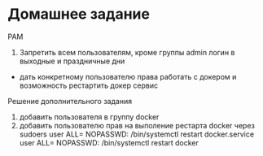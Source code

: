 # Домашнее задание
PAM
1. Запретить всем пользователям, кроме группы admin логин в выходные и праздничные дни
* дать конкретному пользователю права работать с докером
и возможность рестартить докер сервис


Решение дополнительного задания
1. добавить пользователя в группу docker
2. добавить пользователю прав на выполение рестарта docker через sudoers
user ALL= NOPASSWD: /bin/systemctl restart docker.service
user ALL= NOPASSWD: /bin/systemctl restart docker


